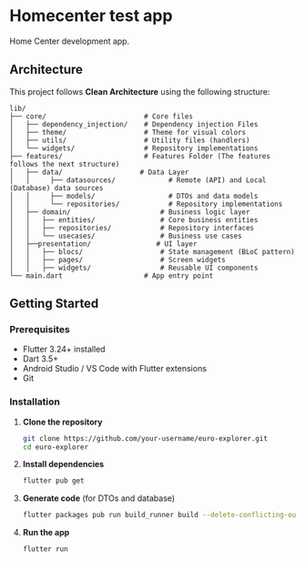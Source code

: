 # Homecenter test app

Home Center development app.

## Architecture

This project follows **Clean Architecture** using the following structure:

```
lib/
├── core/                        # Core files
│   ├── dependency_injection/    # Dependency injection Files
│   ├── theme/                   # Theme for visual colors
│   ├── utils/                   # Utility files (handlers)
│   └── widgets/                 # Repository implementations
├── features/                    # Features Folder (The features follows the next structure)
│   ├── data/                   # Data Layer
│   │     ├── datasources/             # Remote (API) and Local (Database) data sources
│   │     ├── models/                  # DTOs and data models
│   │     └── repositories/            # Repository implementations
│   ├── domain/                      # Business logic layer
│   │   ├── entities/                # Core business entities
│   │   ├── repositories/            # Repository interfaces
│   │   └── usecases/                # Business use cases
│   ├──presentation/                # UI layer
│   │   ├── blocs/                   # State management (BLoC pattern)
│   │   ├── pages/                   # Screen widgets
│   │   ├── widgets/                 # Reusable UI components
└── main.dart                    # App entry point
```

## Getting Started

### Prerequisites
- Flutter 3.24+ installed
- Dart 3.5+
- Android Studio / VS Code with Flutter extensions
- Git

### Installation

1. **Clone the repository**
   ```bash
   git clone https://github.com/your-username/euro-explorer.git
   cd euro-explorer
   ```

2. **Install dependencies**
   ```bash
   flutter pub get
   ```

3. **Generate code** (for DTOs and database)
   ```bash
   flutter packages pub run build_runner build --delete-conflicting-outputs
   ```

4. **Run the app**
   ```bash
   flutter run
   ```